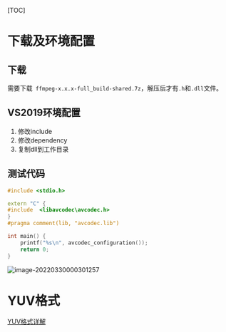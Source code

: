 [TOC]



# 下载及环境配置

## 下载

需要下载` ffmpeg-x.x.x-full_build-shared.7z`，解压后才有`.h`和`.dll`文件。

## VS2019环境配置

1. 修改include
2. 修改dependency
3. 复制dll到工作目录

## 测试代码

```C++
#include <stdio.h>

extern "C" {
#include  <libavcodec\avcodec.h>
}
#pragma comment(lib, "avcodec.lib")

int main() {
    printf("%s\n", avcodec_configuration());
    return 0;
}
```

![image-20220330000301257](C:\Users\200\AppData\Roaming\Typora\typora-user-images\image-20220330000301257.png)

# YUV格式

[YUV格式详解](https://blog.csdn.net/xkuzhang/article/details/115423061)